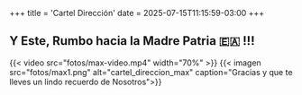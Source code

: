 +++
title = 'Cartel Dirección'
date = 2025-07-15T11:15:59-03:00
+++

## Y Este, Rumbo hacia la Madre Patria 🇪🇦 !!!

{{< video src="fotos/max-video.mp4" width="70%" >}}
{{< imagen src="fotos/max1.png" alt="cartel_direccion_max" caption="Gracias y que te lleves un lindo recuerdo de Nosotros">}}
